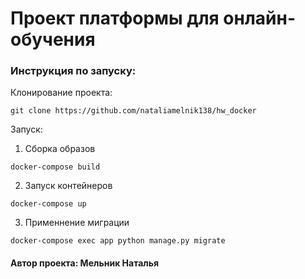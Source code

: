 # Проект платформы для онлайн-обучения

### Инструкция по запуску:

Клонирование проекта:
```
git clone https://github.com/nataliamelnik138/hw_docker
```
Запуск:
1. Сборка образов
```
docker-compose build 
```
2. Запуск контейнеров
```
docker-compose up
```
3. Применнение миграции
```
docker-compose exec app python manage.py migrate
```

#### Автор проекта: Мельник Наталья
